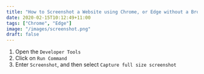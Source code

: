 ```yaml
---
title: "How to Screenshot a Website using Chrome, or Edge without a Browser Extension"
date: 2020-02-15T10:12:49+11:00
tags: ["Chrome", "Edge"]
image: "/images/screenshot.png"
draft: false
---
```


1. Open the `Developer Tools`
2. Click on `Run Command`
3. Enter `Screenshot`, and then select `Capture full size screenshot`
